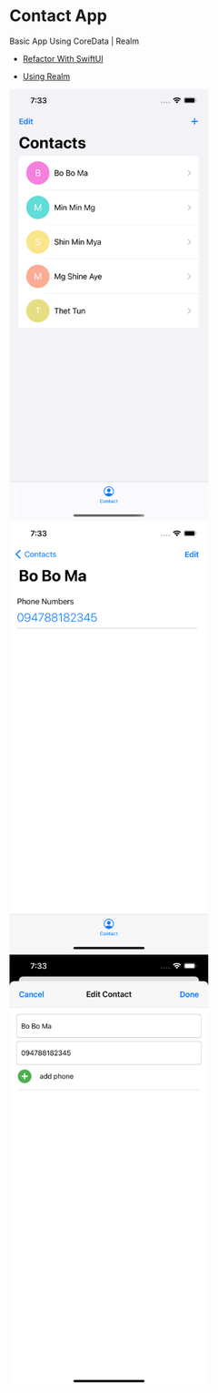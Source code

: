 # Contact App

<p>Basic App Using CoreData | Realm</p>
<ul>
    <li><a href="https://github.com/thethtun/contact-core-data/tree/feature/refactor-swiftui"> <p>Refactor With SwiftUI</p></li>
    <li><a href="https://github.com/thethtun/contact-core-data/tree/feature/migrate-to-realm"> <p>Using Realm</p></li>
</ul>
<p>
  <img src="./img_1.png" width="350" title="Screen 1" alt="Screen 1">
  <img src="./img_2.png" width="350" title="Screen 2" alt="Screen 2">
  <img src="./img_3.png" width="350" title="Screen 3" alt="Screen 3">
</p>
